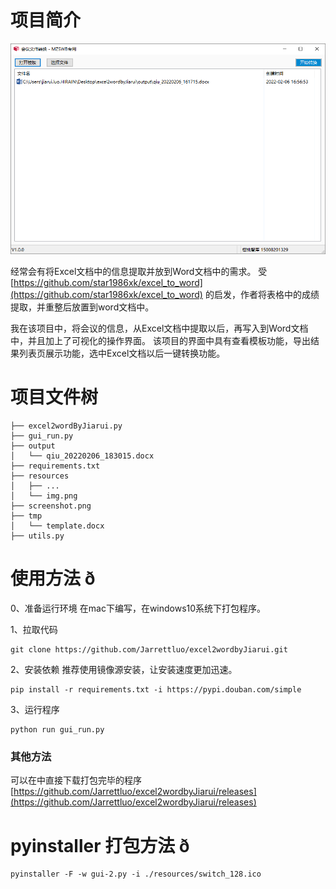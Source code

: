 # 项目简介

![Excel会议文档转换为Word文档](screenshot.png)

经常会有将Excel文档中的信息提取并放到Word文档中的需求。
受[https://github.com/star1986xk/excel_to_word](https://github.com/star1986xk/excel_to_word) 的启发，作者将表格中的成绩提取，并重整后放置到word文档中。


我在该项目中，将会议的信息，从Excel文档中提取以后，再写入到Word文档中，并且加上了可视化的操作界面。
该项目的界面中具有查看模板功能，导出结果列表页展示功能，选中Excel文档以后一键转换功能。

# 项目文件树
```shell
├── excel2wordByJiarui.py
├── gui_run.py
├── output
│   └── qiu_20220206_183015.docx
├── requirements.txt
├── resources
│   ├── ...
│   └── img.png
├── screenshot.png
├── tmp
│   └── template.docx
├── utils.py

```

# 使用方法 ð
0、准备运行环境
在mac下编写，在windows10系统下打包程序。

1、拉取代码
```shell
git clone https://github.com/Jarrettluo/excel2wordbyJiarui.git
```
2、安装依赖
推荐使用镜像源安装，让安装速度更加迅速。
```shell
pip install -r requirements.txt -i https://pypi.douban.com/simple
```

3、运行程序
```shell
python run gui_run.py
```

### 其他方法
可以在中直接下载打包完毕的程序
[https://github.com/Jarrettluo/excel2wordbyJiarui/releases](https://github.com/Jarrettluo/excel2wordbyJiarui/releases)

# pyinstaller 打包方法 ð
```
pyinstaller -F -w gui-2.py -i ./resources/switch_128.ico
```
